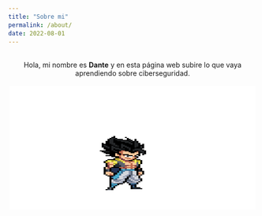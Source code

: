 ```yaml
---
title: "Sobre mi"
permalink: /about/
date: 2022-08-01
---
```

<br>
<center>Hola, mi nombre es <b>Dante</b> y en esta página web subire lo que vaya aprendiendo sobre ciberseguridad.</center>

<br>

<center><img src="/assets/images/fusion.gif" height="251" width="500"></center>
